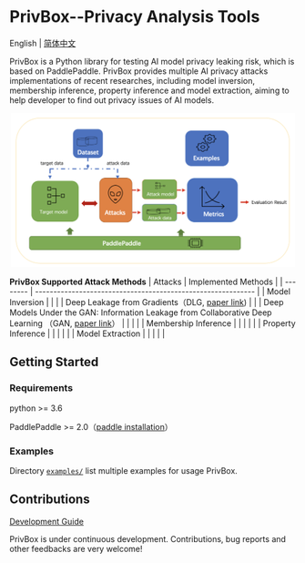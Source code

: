 # PrivBox--Privacy Analysis Tools
English | [简体中文](./README_cn.md)


PrivBox is a Python library for testing AI model privacy leaking risk, which is based on PaddlePaddle. PrivBox provides multiple AI privacy attacks implementations of recent researches, including model inversion, membership inference, property inference and model extraction, aiming to help developer to find out privacy issues of AI models.

<p align="center">
  <img src="docs/images/PrivBox.png?raw=true" width="500" title="PrivBox Framework">
</p>


**PrivBox Supported Attack Methods**
| Attacks | Implemented Methods                                                      |
| -------- | ------------------------------------------------------------ |
| Model Inversion |                                                                |
|          | Deep Leakage from Gradients（DLG, [paper link](https://arxiv.org/pdf/1906.08935.pdf)) |
|          | Deep Models Under the GAN: Information Leakage from Collaborative Deep Learning （GAN, [paper link](https://arxiv.org/pdf/1702.07464.pdf)） |
|          |                                                              |
| Membership Inference |                                                              |
|          |                                                              |
| Property Inference |                                                              |
|          |                                                              |
| Model Extraction |                                                              |
|          |                                                              |


## Getting Started


### Requirements
python >= 3.6

PaddlePaddle >= 2.0（[paddle installation](https://www.paddlepaddle.org.cn/documentation/docs/en/install/index_en.html)）


### Examples

Directory [`examples/`](examples/) list multiple examples for usage PrivBox.


## Contributions

[Development Guide](docs/README.md)


PrivBox is under continuous development. Contributions, bug reports and other feedbacks are very welcome!